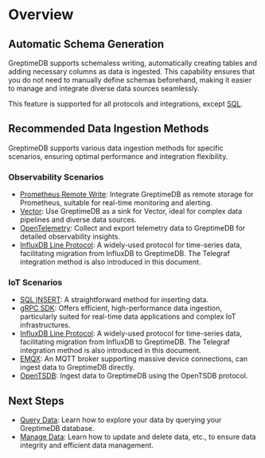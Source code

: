 # Overview

## Automatic Schema Generation

GreptimeDB supports schemaless writing, automatically creating tables and adding necessary columns as data is ingested.
This capability ensures that you do not need to manually define schemas beforehand, making it easier to manage and integrate diverse data sources seamlessly.
<!-- TODO: add links to protocols and integrations -->
This feature is supported for all protocols and integrations, except [SQL](./for-iot/sql.md).

## Recommended Data Ingestion Methods

GreptimeDB supports various data ingestion methods for specific scenarios, ensuring optimal performance and integration flexibility.

### Observability Scenarios

- [Prometheus Remote Write](./for-observerbility/prometheus.md): Integrate GreptimeDB as remote storage for Prometheus, suitable for real-time monitoring and alerting.
- [Vector](./for-observerbility/vector.md): Use GreptimeDB as a sink for Vector, ideal for complex data pipelines and diverse data sources.
- [OpenTelemetry](./for-observerbility/opentelemetry.md): Collect and export telemetry data to GreptimeDB for detailed observability insights.
- [InfluxDB Line Protocol](./for-iot/influxdb-line-protocol.md): A widely-used protocol for time-series data, facilitating migration from InfluxDB to GreptimeDB. The Telegraf integration method is also introduced in this document.

### IoT Scenarios

- [SQL INSERT](./for-iot/sql.md): A straightforward method for inserting data.
- [gRPC SDK](./for-iot/grpc-sdks/overview.md): Offers efficient, high-performance data ingestion, particularly suited for real-time data applications and complex IoT infrastructures.
- [InfluxDB Line Protocol](./for-iot/influxdb-line-protocol.md): A widely-used protocol for time-series data, facilitating migration from InfluxDB to GreptimeDB. The Telegraf integration method is also introduced in this document.
- [EMQX](./for-iot/emqx.md): An MQTT broker supporting massive device connections, can ingest data to GreptimeDB directly.
- [OpenTSDB](./for-iot/opentsdb.md): Ingest data to GreptimeDB using the OpenTSDB protocol.

## Next Steps

- [Query Data](/user-guide/query-data/overview.md): Learn how to explore your data by querying your GreptimeDB database.
- [Manage Data](/user-guide/manage-data/overview.md): Learn how to update and delete data, etc., to ensure data integrity and efficient data management.

